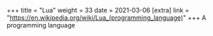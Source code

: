 +++
title = "Lua"
weight = 33
date = 2021-03-06
[extra]
link = "https://en.wikipedia.org/wiki/Lua_(programming_language)"
+++
A programming language

